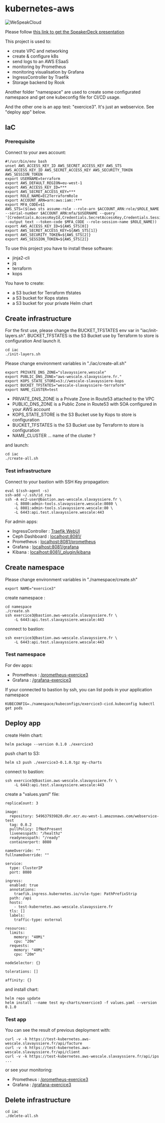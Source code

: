 # kubernetes-aws

![WeSpeakCloud](img/we-speak-cloud.png)

Please follow [this link to get the SpeakerDeck presentation](https://speakerdeck.com/wescale/comment-installer-son-kubernetes-en-production-sur-aws-par-sebastien-lavayssiere)

This project is used to:

- create VPC and networking
- create & configure k8s
- send logs to an AWS ESaaS
- monitoring by Prometheus
- monitoring visualisation by Grafana
- IngressController by Traefik
- Storage backend by Rook

Another folder "namespace" are used to create some configurated namespace and get one kubeconfig file for CI/CD usage.

And the other one is an app test: "exercice3". It's just an webservice. See "deploy app" below.

## IaC

### Prerequisite

Connect to your aws account:

```language-bash
#!/usr/bin/env bash
unset AWS_ACCESS_KEY_ID AWS_SECRET_ACCESS_KEY AWS_STS AWS_ACCESS_KEY_ID AWS_SECRET_ACCESS_KEY AWS_SECURITY_TOKEN AWS_SESSION_TOKEN
export USERNAME=terraform
export AWS_DEFAULT_REGION=eu-west-1
export AWS_ACCESS_KEY_ID=***
export AWS_SECRET_ACCESS_KEY=***
export ROLE_NAME=EC2TerraformRole
export ACCOUNT_ARN=arn:aws:iam::***
export MFA_CODE=$1
AWS_STS=($(aws sts assume-role --role-arn $ACCOUNT_ARN:role/$ROLE_NAME --serial-number $ACCOUNT_ARN:mfa/$USERNAME --query '[Credentials.AccessKeyId,Credentials.SecretAccessKey,Credentials.SessionToken,Credentials.Expiration]' --output text --token-code $MFA_CODE --role-session-name $ROLE_NAME))
export AWS_ACCESS_KEY_ID=${AWS_STS[0]}
export AWS_SECRET_ACCESS_KEY=${AWS_STS[1]}
export AWS_SECURITY_TOKEN=${AWS_STS[2]}
export AWS_SESSION_TOKEN=${AWS_STS[2]}
```

To use this project you have to install these software:

- jinja2-cli
- jq
- terraform
- kops

You have to create:

- a S3 bucket for Terraform tfstates
- a S3 bucket for Kops states
- a S3 bucket for your private Helm chart

## Create infrastructure

For the first use, please change the BUCKET_TFSTATES env var in "iac/init-layers.sh".
BUCKET_TFSTATES is the S3 Bucket use by Terraform to store is configuration
And launch it.

```language-bash
cd iac
./init-layers.sh
```

Please change environment variables in "./iac/create-all.sh"

```language-yaml
export PRIVATE_DNS_ZONE="slavayssiere.wescale"
export PUBLIC_DNS_ZONE="aws-wescale.slavayssiere.fr."
export KOPS_STATE_STORE=s3://wescale-slavayssiere-kops
export BUCKET_TFSTATES="wescale-slavayssiere-terraform"
export NAME_CLUSTER=test
```

- PRIVATE_DNS_ZONE is a Private Zone in Route53 attached to the VPC
- PUBLIC_DNS_ZONE is a Public Zone in Route53 with SOA configured in your AWS account
- KOPS_STATE_STORE is the S3 Bucket use by Kops to store is configuration
- BUCKET_TFSTATES is the S3 Bucket use by Terraform to store is configuration
- NAME_CLUSTER ... name of the cluster ?

and launch:

```language-bash
cd iac
./create-all.sh
```

### Test infrastructure

Connect to your bastion with SSH Key propagation:

```language-bash
eval $(ssh-agent -s)
ssh-add ~/.ssh/id_rsa
ssh -A ec2-user@bastion.aws-wescale.slavayssiere.fr \
    -L 8080:admin-tools.slavayssiere.wescale:8080 \
    -L 8081:admin-tools.slavayssiere.wescale:80 \
    -L 6443:api.test.slavayssiere.wescale:443
```

For admin apps:

- IngressController : [Traefik WebUI](http://localhost:8080)
- Ceph Dashboard : [localhost:8081/](http://localhost:8081/)
- Prometheus : [localhost:8081/prometheus](http://localhost:8081/prometheus)
- Grafana : [localhost:8081/grafana](http://localhost:8081/grafana)
- Kibana : [localhost:8081/_plugin/kibana](http://localhost:8081/_plugin/kibana)

## Create namespace

Please change environment variables in "./namespace/create.sh"

```language-yaml
export NAME="exercice3"
```

create namespace :

```language-bash
cd namespace
./create.sh
ssh exercice3@bastion.aws-wescale.slavayssiere.fr \
    -L 6443:api.test.slavayssiere.wescale:443
```

connect to bastion:

```language-bash
ssh exercice3@bastion.aws-wescale.slavayssiere.fr \
    -L 6443:api.test.slavayssiere.wescale:443
```

### Test namespace

For dev apps:

- Prometheus : [/prometheus-exercice3](https://test-kubernetes.aws-wescale.slavayssiere.fr/prometheus-exercice3)
- Grafana : [/grafana-exercice3](https://test-kubernetes.aws-wescale.slavayssiere.fr/grafana-exercice3)

If your connected to bastion by ssh, you can list pods in your application namespace

```language-bash
KUBECONFIG=./namespace/kubeconfigs/exercice3-cicd.kubeconfig kubectl get pods
```

## Deploy app

create Helm chart:

```language-bash
helm package --version 0.1.0 ./exercice3
```

push chart to S3:

```language-bash
helm s3 push ./exercice3-0.1.0.tgz my-charts
```

connect to bastion:

```language-bash
ssh exercice3@bastion.aws-wescale.slavayssiere.fr \
    -L 6443:api.test.slavayssiere.wescale:443
```

create a "values.yaml" file:

```language-yaml
replicaCount: 3

image:
  repository: 549637939820.dkr.ecr.eu-west-1.amazonaws.com/webservice-test
  tag: 0.0.2
  pullPolicy: IfNotPresent
  livenesspath: "/healthz"
  readynesspath: "/ready"
  containerport: 8080

nameOverride: ""
fullnameOverride: ""

service:
  type: ClusterIP
  port: 8080

ingress:
  enabled: true
  annotations:
    traefik.ingress.kubernetes.io/rule-type: PathPrefixStrip
  path: /api
  hosts:
    - test-kubernetes.aws-wescale.slavayssiere.fr
  tls: []
  labels:
    traffic-type: external

resources:
  limits:
    memory: "40Mi"
    cpu: "20m"
  requests:
    memory: "40Mi"
    cpu: "20m"

nodeSelector: {}

tolerations: []

affinity: {}
```

and install chart:

```language-bash
helm repo update
helm install --name test my-charts/exercice3 -f values.yaml --version 0.1.0
```

### Test app

You can see the result of previous deployment with:

```language-bash
curl -v -k https://test-kubernetes.aws-wescale.slavayssiere.fr/api/facture
curl -v -k https://test-kubernetes.aws-wescale.slavayssiere.fr/api/client
curl -v -k https://test-kubernetes.aws-wescale.slavayssiere.fr/api/ips
...
```

or see your monitoring:

- Prometheus : [/prometheus-exercice3](https://test-kubernetes.aws-wescale.slavayssiere.fr/prometheus-exercice3)
- Grafana : [/grafana-exercice3](https://test-kubernetes.aws-wescale.slavayssiere.fr/grafana-exercice3)

## Delete infrastructure

```language-bash
cd iac
./delete-all.sh
```
